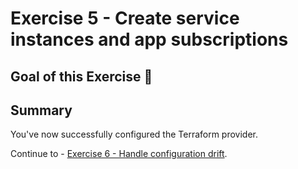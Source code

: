 # Exercise 5 - Create service instances and app subscriptions

## Goal of this Exercise 🎯


## Summary

You've now successfully configured the Terraform provider.  

Continue to - [Exercise 6 - Handle configuration drift](../EXERCISE6/README.md).
